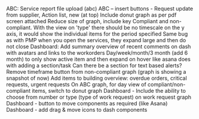 ABC:
Service report file upload (abc)
ABC – insert buttons - Request update from supplier, Action list, new (at top)
Include donut graph as per pdf screen attached
Reduce size of graph, include key Compliant and non-compliant. With the view on 'type' there should be no timescale on the y axis, it would show the individual items for the period specified
Same bug as with PMP when you open the services, they expand large and then do not close
Dashboard:
Add summary overview of recent comments on dash with avatars and links to the workorders
Day/week/month/3 month (add 6 month) to only show active item and then expand on hover like asana does with adding a section/task
Can there be a section for text based alerts?
Remove timeframe button from non-compliant graph (graph is showing a snapshot of now)
Add items to building overview: overdue orders, critical requests, urgent requests
On ABC graph, for day view of compliant/non-compliant items, switch to donut graph
Dashboard - Include the ability to choose from number or type (type of work request) on work request graph
Dashboard - button to move components as required (like Asana)
Dashboard - add drag & move icons to dash components
